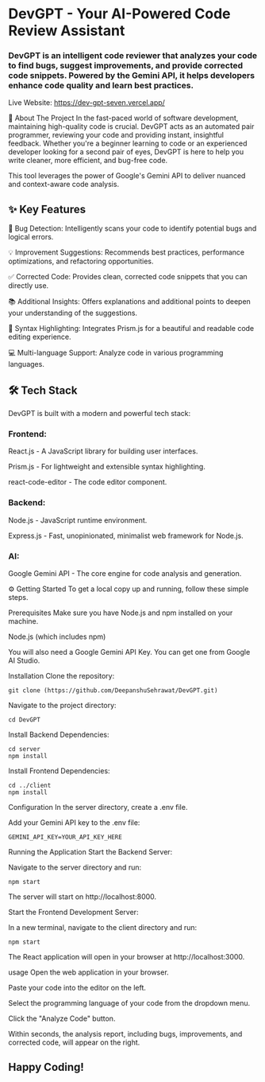 # DevGPT - Your AI-Powered Code Review Assistant
### DevGPT is an intelligent code reviewer that analyzes your code to find bugs, suggest improvements, and provide corrected code snippets. Powered by the Gemini API, it helps developers enhance code quality and learn best practices.

Live Website: https://dev-gpt-seven.vercel.app/

🚀 About The Project
In the fast-paced world of software development, maintaining high-quality code is crucial. DevGPT acts as an automated pair programmer, reviewing your code and providing instant, insightful feedback. Whether you're a beginner learning to code or an experienced developer looking for a second pair of eyes, DevGPT is here to help you write cleaner, more efficient, and bug-free code.

This tool leverages the power of Google's Gemini API to deliver nuanced and context-aware code analysis.

## ✨ Key Features
🐞 Bug Detection: Intelligently scans your code to identify potential bugs and logical errors.

💡 Improvement Suggestions: Recommends best practices, performance optimizations, and refactoring opportunities.

✅ Corrected Code: Provides clean, corrected code snippets that you can directly use.

📚 Additional Insights: Offers explanations and additional points to deepen your understanding of the suggestions.

🎨 Syntax Highlighting: Integrates Prism.js for a beautiful and readable code editing experience.

💻 Multi-language Support: Analyze code in various programming languages.

## 🛠️ Tech Stack
DevGPT is built with a modern and powerful tech stack:

### Frontend:

React.js - A JavaScript library for building user interfaces.

Prism.js - For lightweight and extensible syntax highlighting.

react-code-editor - The code editor component.

### Backend:

Node.js - JavaScript runtime environment.

Express.js - Fast, unopinionated, minimalist web framework for Node.js.

### AI:

Google Gemini API - The core engine for code analysis and generation.

⚙️ Getting Started
To get a local copy up and running, follow these simple steps.

Prerequisites
Make sure you have Node.js and npm installed on your machine.

Node.js (which includes npm)

You will also need a Google Gemini API Key. You can get one from Google AI Studio.

Installation
Clone the repository:
```
git clone (https://github.com/DeepanshuSehrawat/DevGPT.git)
```
Navigate to the project directory:
```
cd DevGPT
```

Install Backend Dependencies:
```
cd server
npm install
```
Install Frontend Dependencies:
```
cd ../client
npm install
```
Configuration
In the server directory, create a .env file.

Add your Gemini API key to the .env file:
```
GEMINI_API_KEY=YOUR_API_KEY_HERE
```
Running the Application
Start the Backend Server:

Navigate to the server directory and run:
```
npm start
```
The server will start on http://localhost:8000.

Start the Frontend Development Server:

In a new terminal, navigate to the client directory and run:
```
npm start
```
The React application will open in your browser at http://localhost:3000.

usage
Open the web application in your browser.

Paste your code into the editor on the left.

Select the programming language of your code from the dropdown menu.

Click the "Analyze Code" button.

Within seconds, the analysis report, including bugs, improvements, and corrected code, will appear on the right.


## Happy Coding!
